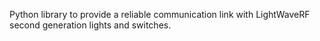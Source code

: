 Python library to provide a reliable communication link with LightWaveRF second generation lights and switches.